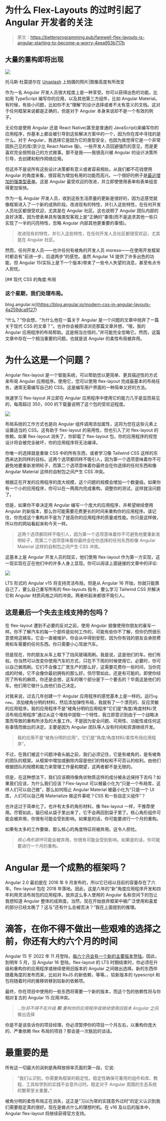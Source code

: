 # 为什么 Flex-Layouts 的过时引起了 Angular 开发者的关注

> 原文：<https://betterprogramming.pub/farewell-flex-layouts-is-angular-starting-to-become-a-worry-4eea953b717b>

## 大量的重构即将出现

![](img/dec5dc5adebb797501e2aa11d158ba93.png)

托马斯·杜莫提尔在 [Unsplash](https://unsplash.com?utm_source=medium&utm_medium=referral) 上拍摄的照片|图像高度有所改变

作为一名 Angular 开发人员很大程度上是一种享受。你可以获得出色的功能，比如用 TypeScript 编写你的应用，以及其他第三方组件，比如 Angular Material。有时候，有些小问题，比如你不太“理解”的设计选择或者不太有意义的文档。这对于任何框架来说都是正确的，但是对于 Angular 本身来说却不是一个有效的例子。

无论你是使用 Angular 还是 React Native(甚至是普通的 JavaScript)来编写你的应用程序，你基本上都会被引导到这些解决方案中的一个，因为你在库中寻找的是什么。对于 Angular，我选择它是因为它的类型安全，也因为我觉得它是一个非常固执己见的库(至少比 React Native 强)。一些开发人员回避强烈的意见，而是更喜欢完全按照自己的方式做事。那不是我——我很高兴被 Angular 的设计决策所引导，去创建和制作网络应用。

但这并不是说所有这些设计决策都有意义或者容易相处。从我们都不花钱使用 Angular 的角度来看，很容易为增加有用的功能而高兴。一个很好的例子是[最近增加的强类型表单](https://github.com/angular/angular/discussions/44513)。这是 Angular 最受欢迎的改进，并立即使使用表单和表单组变得更加愉快。

作为一名 Angular 开发人员，收到这些生活质量的更新是很好的，因为这感觉就像框架进入了一个新的成熟阶段。改进现有的特性，并引入这些特性，在任何开发人员社区都很受欢迎，尤其是在 Angular 社区。这也说明了 Angular 团队内部的良好决策，因为使表单具有强类型客观上是“正确的”事情(而不是追求其他一些只实现了一半的闪亮特性，忽略 Angular 内部其他更重要的事情)。

> 改进现有的特性，并引入这些特性，在任何开发人员社区都很受欢迎，尤其是在 Angular 社区。

然而，任何开发人员——也许任何有棱角的开发人员 moreso——在使用开发框架时都会有“前进一步，后退两步”的感觉。虽然 Angular 14 提供了许多出色的功能，但 Angular 15(实际上是下一个版本)带来了一些令人失望的消息，甚至有点令人担忧。

[](https://blog.angular.io/modern-css-in-angular-layouts-4a259dca9127) [## 现代 CSS 的角度:布局

### 这个星期，我们处理布局。

blog.angular.io](https://blog.angular.io/modern-css-in-angular-layouts-4a259dca9127) 

“什么？”你会想，“为什么他在一篇关于 Angular 是一个问题的文章中抛弃了一篇关于现代 CSS 的文章？”。也许你会被原谅浏览那篇文章并想，“哦，我的 Angular 应用程序的布局帮助。这是相当古怪的，”并可能完全忽略它。然而，这篇文章中存在一个相当重要的问题。也就是说 Angular 的柔性布局被弃用。

# 为什么这是一个问题？

Angular flex-layout 是一个智能系统，可以帮助您以更简单、更具描述性的方式来布局 Angular 应用程序。使用它，您可以使用 flex-layout 完成最基本的布局任务，通常无需编写自己的 CSS。这是编写用户界面的一种简单又好的方法。

快速学习 flex-layout 并立即在 Angular 应用程序中使用它的能力几乎是显而易见的，每周超过 350，000 的下载量说明了这个包的受欢迎程度。

![](img/c93bcbc0a8c6621b39f0d416b7f116d5.png)

布局系统的工作方式也是向 Angular 组件调用添加属性，这将为您在这些元素上设置适当的 CSS。这有助于 flex-layout 的易用性，但也引入了对 flex-layout 的依赖。如果 flex-layout 消失了，你卸载了 flex-layout 包，你的应用程序的视觉设计将会被完全破坏，你的应用程序将无法编译。

你唯一的选择就是重做 CSS 中的所有东西，或者学习像 Tailwind CSS 这样的东西来达到同样的目标。这两个选项都同样不吸引人，因为第一个选项意味着你不可避免地要重新发明轮子，而第二个选项意味着你最终会在你选择的任何东西和像 Angular Material 这样的自制包之间产生 CSS 冲突。

根据正在开发的应用程序的庞大规模，这个问题的规模会增加一个数量级。如果你有一个小的应用程序，你可以在一两周内完成重构，调整你的测试，这样就没问题了。

但是，如果你不幸决定用 Angular 编写一个庞大的应用程序，并希望继续使用 Angular 的新版本，那么你可能需要花费更长的时间来重构你的应用程序。请记住，你完成这个重构并不是为了提高你的应用程序的质量或性能。你只是这样做，所以你的网站看起来和今天一样。

> 这两个选项都同样不吸引人，因为第一个选项意味着你不可避免地要重新发明轮子，而第二个选项意味着你最终会在你选择的任何东西和像 Angular Material 这样的自制包之间产生 CSS 冲突。

这基本上是 Angular 开发人员的现实，他们使用 flex-layout 作为第一方实现，这一现实现在正在他们中的许多人身上显现。你可以阅读上面链接的文章中的评论:

![](img/d2fa28594025a5c3402e5a79288977a1.png)

LTS 形式的 Angular v15 将支持灵活布局。但是从 Angular 16 开始，你就只能靠自己了，要么自己重写所有的 flex-layouts 指令，要么学习 Tailwind CSS 并解决它和 Angular 材质风格之间的冲突。两者听起来都很不吸引人。

## 这是最后一个失去主线支持的包吗？

在 flex-layout 遭到不必要的反对之前，使用 Angular 就像使用你朋友的豪车一样。你不了解汽车的每一个部件是如何工作的，可能有些你不了解，但你仍然很乐意使用这辆车。它会一直被维护，你会从中得到安慰，因为你有钱的朋友会承担费用和车需要的任何东西。你只需要小心驾驶汽车。

但是现在，你的朋友从车上取下了挡风玻璃雨刷。我是说，这是他们的车。他们有权。你当然可以改变你使用汽车的方式，只在不下雨的时候使用它。必要时，你可以自己做雨刷。它们不会像工厂里生产的那么好，这需要花费你一些时间，当你完成的时候，它不会像你最初拥有的那么好。但尽管如此，还是有可能的。即使你经历了所有的麻烦，你还是会想，这车的哪个部分是下一个要去的？毕竟这是他们的车。他们用它做什么由他们自己决定。

对我来说，过去几年创建一个 Angular 应用程序的感觉基本上是一样的。运行`ng new`，添加棱角分明的材料，然后添加弹性布局，我就有了一个漂亮的、反应灵敏的应用程序。我的应用程序不是“棱角分明的应用程序”它们是“角度/角度材料/灵活布局应用程序”通过从这个堆栈中提取一个特性，我立即意识到由于一个战略决策而导致的重构所涉及的大量工作。不是因为安全问题、可用性、功能性或任何这些事情而做出的决定。主要是因为 Angular 团队等人没有时间和资源继续开发。

> 我的应用不是“棱角分明的应用”。它们是“角度/角度材料/柔性布局应用程序”。

不过，在我们被这个问题冲昏头脑之前，我们必须记住，它是有棱角的，是有棱角的团队的框架。从框架中增加或删除内容是他们的特权和不可否认的权利。由他们根据团队的规模和能力来管理工作量和期望，这两者都不是无限的。

但是，在这种想法下，我们应该期待像角状物质这样的成分被永远保持下去吗？如果我们应该，为什么我们应该？Flex-layout 可以被最小化为“只是一个布局库，这样人们可以自己做”，那么如何阻止 Angular Material 被最小化为“只是一个 UI 库，人们可以自己用 Materialize 做这件事呢？CSS 和一些自定义组件”？

也许这过于简单化了。也许有太多的角形材料，像 flex-layout 一样，不推荐使用。尽管如此，猫已经从袋子里出来了，它不会再回到袋子里了。核心角形组件可能会被弃用，你很有可能会受到影响。如果是的话，你可能要进行一个月的重构。

如果有太多的工作要做，那么核心的角度特征将被弃用。这令人担忧。

> *核心角形部件*可能会被弃用，你很有可能会受到影响。如果是的话，你可能要进行一个月的重构。

# Angular 是一个成熟的框架吗？

Angular 2.0 最初是在 2016 年 9 月发布的，所以它已经以目前的容量存在了六年。flex-layout 包在 2018 年落地。因此，这是六年的“新”角度应用程序开发和四年利用灵活布局包的应用程序。放弃这么多人使用的 Angular 名称空间下的包让我想知道 Angular 整体的成熟度。当然，现在开始放弃框架中被广泛使用和喜爱的部分已经太晚了？这与“还有什么会被否决？”我在上面提到的推理。

# 滴答，在你不得不做出一些艰难的选择之前，你还有大约六个月的时间

Angular 15 于 2022 年 11 月登陆，[每六个月会有一个新的主要版本登陆](https://angular.io/guide/releases#release-frequency)。因此，到明年 5 月，当 Angular 16 登陆，flex-layout 的 LTS 时期结束时，你必须在升级和重构你的应用程序或继续使用旧版本的 Angular 之间做出选择。新的东西伴随着角度的发布而来，比如对 RxJS 的新依赖，等等。、较新版本的 typescript 和包将随着时间的推移转移到较新的依赖项。

最终，你在项目中使用的一些东西将需要一个新的版本，而这个包的依赖性将与你相对复古的 Angular 15 应用冲突。

> …你*将不得不在升级* ***和*** *重构你的应用程序或继续使用旧版本 Angular* 之间做出选择

你是不是该告诉你的项目经理，你必须暂停你的项目一个月左右，以重构你庞大的、严重依赖 flex 布局的项目？那会是一次尴尬的谈话。

# 最重要的是

所有这一切最大的讽刺是角释放频率页面的第一段，它说:

> “我们认识到，你需要角框架的稳定性。稳定性确保可重用的组件和库、教程、工具和学到的实践不会意外过时。稳定对于 Angular 周围的生态系统的繁荣至关重要。”

棱角分明的柔性布局正在消失，这正是“习以为常的实践意外过时”的定义认识到我们需要稳定真的很好。现在是做点什么的理想时机。在 v16 及以后的版本中，Angular flex-layout 将继续获得官方支持。